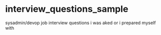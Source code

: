 # interview_questions_sample
sysadmin/devop job interview questions i was aked or i prepared myself with

